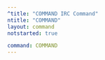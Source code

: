 ```yaml
---
^title: "COMMAND IRC Command"
ntitle: "COMMAND"
layout: command
notstarted: true

command: COMMAND
---
```

